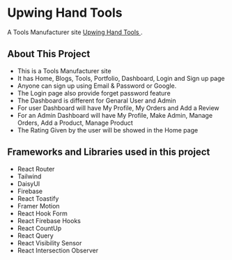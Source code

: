 # Upwing Hand Tools

A Tools Manufacturer site [Upwing Hand Tools
](https://upwinghandtools.web.app/).


## About This Project

* This is a Tools Manufacturer site
* It has Home, Blogs, Tools, Portfolio, Dashboard,  Login and Sign up page
* Anyone can sign up using Email & Password or Google.
* The Login page also provide forget password feature
* The Dashboard is different for Genaral User and Admin
* For user Dashboard will have My Profile, My Orders and Add a Review
* For an Admin Dashboard will have My Profile, Make Admin, Manage Orders, Add a Product, Manage Product
* The Rating Given by the user will be showed in the Home page



## Frameworks and Libraries used in this project

* React Router
* Tailwind
* DaisyUI
* Firebase
* React Toastify
* Framer Motion
* React Hook Form
* React Firebase Hooks
* React CountUp
* React Query
* React Visibility Sensor
* React Intersection Observer
